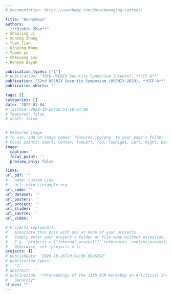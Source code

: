 ```yaml
---
# Documentation: https://wowchemy.com/docs/managing-content/

title: "Anonymous"
authors:
- "**Binbin Zhao**"
- Shouling Ji
- Xuhong Zhang
- Yuan Tian
- Qinying Wang
- Yuwen pu
- Chenyang Lyu
- Reheem Beyah

publication_types: ["1"]
# publication: "30th USENIX Security Symposium (Usenix), **CCF-A**"
publication: "32nd USENIX Security Symposium (USENIX 2023), **CCF-A**"
publication_shorts: ""

tags: []
categories: []
date: '2022-01-04'
# lastmod: 2020-10-26T16:54:10-04:00
# featured: false
# draft: false


# Featured image
# To use, add an image named `featured.jpg/png` to your page's folder.
# Focal points: Smart, Center, TopLeft, Top, TopRight, Left, Right, BottomLeft, Bottom, BottomRight.
image:
  caption: ''
  focal_point: ''
  preview_only: false

links:
url_pdf: ''
# - name: Custom Link
#   url: http://example.org
url_code: ''
url_dataset: ''
url_poster: ''
url_project: ''
url_slides: ''
url_source: ''
url_video: ''

# Projects (optional).
#   Associate this post with one or more of your projects.
#   Simply enter your project's folder or file name without extension.
#   E.g. `projects = ["internal-project"]` references `content/project/deep-learning/index.md`.
#   Otherwise, set `projects = []`.
projects: []
# publishDate: '2020-10-26T20:54:09.894629Z'
# publication_types:
# - '1'
# abstract: ''
# publication: '*Proceedings of the 11th ACM Workshop on Artificial Intelligence and
#   Security*'
slides: ""
---
```

